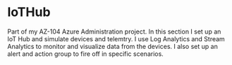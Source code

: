 # IoTHub
Part of my AZ-104 Azure Administration project. In this section I set up an IoT Hub and simulate devices and telemtry. I use Log Analytics and Stream Analytics to monitor and visualize data from the devices. I also set up an alert and action group to fire off in specific scenarios.
